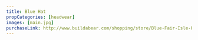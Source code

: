 ```yaml
---
title: Blue Hat
propCategories: [headwear]
images: [main.jpg]
purchaseLink: http://www.buildabear.com/shopping/store/Blue-Fair-Isle-Hat-&-Scarf-Set-2-pc./productId=prod11560035
---
```

